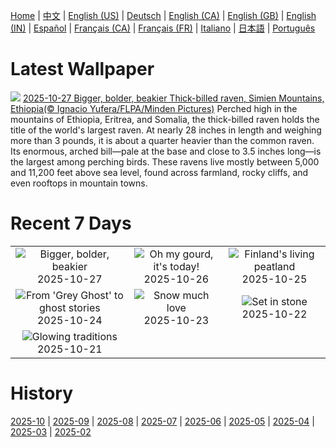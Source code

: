 [Home](../README.md) | [中文](zh-CN.md) | [English (US)](en-US.md) | [Deutsch](de-DE.md) | [English (CA)](en-CA.md) | [English (GB)](en-GB.md) | [English (IN)](en-IN.md) | [Español](es-ES.md) | [Français (CA)](fr-CA.md) | [Français (FR)](fr-FR.md) | [Italiano](it-IT.md) | [日本語](ja-JP.md) | [Português](pt-BR.md)

# Latest Wallpaper
![](https://www.bing.com/th?id=OHR.AfricanRaven_EN-US4057369898_UHD.jpg)
[2025-10-27 Bigger, bolder, beakier Thick-billed raven, Simien Mountains, Ethiopia(© Ignacio Yufera/FLPA/Minden Pictures)](https://www.bing.com/th?id=OHR.AfricanRaven_EN-US4057369898_UHD.jpg)
Perched high in the mountains of Ethiopia, Eritrea, and Somalia, the thick-billed raven holds the title of the world's largest raven. At nearly 28 inches in length and weighing more than 3 pounds, it is about a quarter heavier than the common raven. Its enormous, arched bill—pale at the base and close to 3.5 inches long—is the largest among perching birds. These ravens live mostly between 5,000 and 11,200 feet above sea level, found across farmland, rocky cliffs, and even rooftops in mountain towns.

# Recent 7 Days
|  |  |  |
|:---:|:---:|:---:|
| ![](https://www.bing.com/th?id=OHR.AfricanRaven_EN-US4057369898_400x240.jpg "Bigger, bolder, beakier") 2025-10-27 | ![](https://www.bing.com/th?id=OHR.PumpkinFarm_EN-US3773448576_400x240.jpg "Oh my gourd, it's today!") 2025-10-26 | ![](https://www.bing.com/th?id=OHR.MartimoaapaFinland_EN-US3685817058_400x240.jpg "Finland's living peatland") 2025-10-25 |
| ![](https://www.bing.com/th?id=OHR.QueenMary_EN-US3331250680_400x240.jpg "From 'Grey Ghost' to ghost stories") 2025-10-24 | ![](https://www.bing.com/th?id=OHR.SnowLeopard_EN-US3294064537_400x240.jpg "Snow much love") 2025-10-23 | ![](https://www.bing.com/th?id=OHR.BulgariaRocks_EN-US3184562282_400x240.jpg "Set in stone") 2025-10-22 |
| ![](https://www.bing.com/th?id=OHR.DiyaDiwali_EN-US3108369974_400x240.jpg "Glowing traditions") 2025-10-21 |  |  |

# History
[2025-10](../archives/wallpaper/en-US/w_2025_10.md) | [2025-09](../archives/wallpaper/en-US/w_2025_09.md) | [2025-08](../archives/wallpaper/en-US/w_2025_08.md) | [2025-07](../archives/wallpaper/en-US/w_2025_07.md) | [2025-06](../archives/wallpaper/en-US/w_2025_06.md) | [2025-05](../archives/wallpaper/en-US/w_2025_05.md) | [2025-04](../archives/wallpaper/en-US/w_2025_04.md) | [2025-03](../archives/wallpaper/en-US/w_2025_03.md) | [2025-02](../archives/wallpaper/en-US/w_2025_02.md)
